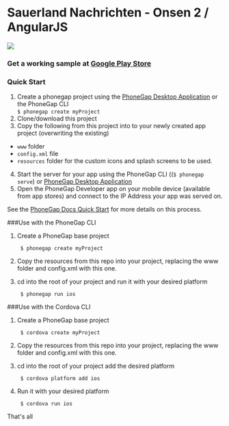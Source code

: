Sauerland Nachrichten - Onsen 2 / AngularJS
=================================================================

![](resources/screenshots/app-collage.png)

### Get a working sample at [Google Play Store](http://www.atlsoft.de/sauerland-nachrichten-app/)  

### Quick Start
1. Create a phonegap project using the [PhoneGap Desktop Application](https://github.com/phonegap/phonegap-app-desktop) or the PhoneGap CLI  
    `$ phonegap create myProject`
2. Clone/download this project 
3. Copy the following from this project into to your newly created app project (overwriting the existing)
  - `www` folder 
  - `config.xml` file 
  - `resources` folder for the custom icons and splash screens to be used.   
4. Start the server for your app using the PhoneGap CLI ((`$ phonegap serve`) or [PhoneGap Desktop Application](https://github.com/phonegap/phonegap-app-desktop) 
5. Open the PhoneGap Developer app on your mobile device (available from app stores) and connect to the IP Address your app was served on. 

See the [PhoneGap Docs Quick Start](http://docs.phonegap.com/getting-started/2-install-mobile-app/) for more details on this process.
 
 
###Use with the PhoneGap CLI
1. Create a PhoneGap base project
        
        $ phonegap create myProject
 
2. Copy the resources from this repo into your project, replacing the www folder and config.xml with this one.    
    
3. cd into the root of your project and run it with your desired platform 
    
        $ phonegap run ios


###Use with the Cordova CLI
1. Create a PhoneGap base project
    
        $ cordova create myProject
    
2. Copy the resources from this repo into your project, replacing the www folder and config.xml with this one.
    
3. cd into the root of your project add the desired platform
    
        $ cordova platform add ios

4. Run it with your desired platform
 
        $ cordova run ios

That's all
